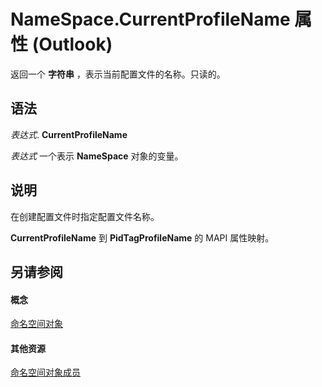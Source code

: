 
# NameSpace.CurrentProfileName 属性 (Outlook)

返回一个 **字符串** ，表示当前配置文件的名称。只读的。


## 语法

 _表达式_. **CurrentProfileName**

 _表达式_ 一个表示 **NameSpace** 对象的变量。


## 说明

在创建配置文件时指定配置文件名称。

 **CurrentProfileName** 到 **PidTagProfileName** 的 MAPI 属性映射。


## 另请参阅


#### 概念


[命名空间对象](f0dcaa19-07f5-5d42-a3bf-2e42b7885644.md)
#### 其他资源


[命名空间对象成员](d7a978a3-a2c8-6195-c5f8-af8773500456.md)